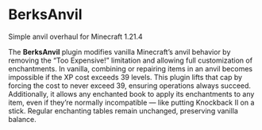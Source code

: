 # BerksAnvil
Simple anvil overhaul for Minecraft 1.21.4

The **BerksAnvil** plugin modifies vanilla Minecraft’s anvil behavior by removing the “Too Expensive!” limitation and allowing full customization of enchantments. In vanilla, combining or repairing items in an anvil becomes impossible if the XP cost exceeds 39 levels. This plugin lifts that cap by forcing the cost to never exceed 39, ensuring operations always succeed. Additionally, it allows any enchanted book to apply its enchantments to any item, even if they’re normally incompatible — like putting Knockback II on a stick. Regular enchanting tables remain unchanged, preserving vanilla balance.
